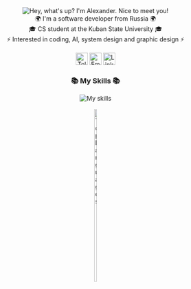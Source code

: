 <div align="center">
  <div>
    <picture>
      <source media="(prefers-color-scheme: dark)" srcset="https://readme-typing-svg.demolab.com?font=Inter&weight=600&size=20&duration=3000&pause=500&color=FFFFFF&center=true&vCenter=true&width=435&height=60&lines=Hey%2C+what's+up%3F+%F0%9F%A6%84;I'm+Alexander;Nice+to+meet+you+%F0%9F%92%99"/>
      <img src="https://readme-typing-svg.demolab.com?font=Inter&weight=600&size=20&duration=3000&pause=500&color=000000&center=true&vCenter=true&width=435&height=60&lines=Hey%2C+what's+up%3F+%F0%9F%A6%84;I'm+Alexander;Nice+to+meet+you+%F0%9F%92%99" alt="Hey, what's up? I'm Alexander. Nice to meet you!"/>
    </picture>
  </div>
  
  <div>
    🌍 I'm a software developer from Russia 🌍
    <br>
    🎓 CS student at the Kuban State University 🎓
    <br>
    ⚡ Interested in coding, AI, system design and graphic design ⚡
  </div>

  <br>

  <div>
    <a href="https://t.me/rexandel"><img src="https://img.shields.io/badge/Telegram-2CA5E0?style=for-the-badge&logoColor=white&labelColor=2CA5E0" alt="Telegram" title="@rexandel" style="height: 28px;"/></a>
    <a href="mailto:rexandel.dev@gmail.com"><img src="https://img.shields.io/badge/Email-D14836?style=for-the-badge&logoColor=white&labelColor=D14836" alt="Email" style="height: 28px;"/></a>
    <a href="https://linkedin.com/in/rexandel" target="_blank" rel="noopener noreferrer"><img src="https://img.shields.io/badge/LinkedIn-0077B5?style=for-the-badge&logoColor=white&labelColor=0077B5" alt="LinkedIn" style="height: 28px;"/></a>
  </div>
  
  <div>
    <h3>📚 My Skills 📚</h3>
    <picture>
      <source media="(prefers-color-scheme: dark)" srcset="https://skillicons.dev/icons?i=python%2Cjava%2Ckotlin%2Ccs%2Ccpp%2Cqt%2Cdotnet%2Cpostgresql&theme=dark&perline=4"/>
      <img src="https://skillicons.dev/icons?i=python%2Cjava%2Ckotlin%2Ccs%2Ccpp%2Cqt%2Cdotnet%2Cpostgresql&theme=light&perline=4" alt="My skills"/>
    </picture>
  </div>

  <br>
  
  <div style="max-width: 50px;">
    <picture style="width: 32%; height: auto;">
      <source 
      media="(prefers-color-scheme: dark)"
      srcset="https://github-readme-stats.vercel.app/api/top-langs/?username=rexandel&layout=compact&theme=vue-dark&hide_border=true&langs_count=6&custom_title=Most%20Used%20Languages"
      />
      <source
      media="(prefers-color-scheme: light)" 
      srcset="https://github-readme-stats.vercel.app/api/top-langs/?username=rexandel&layout=compact&theme=vue&hide_border=true&langs_count=6&custom_title=Most%20Used%20Languages"
      />
      <img
      src="https://github-readme-stats.vercel.app/api/top-langs/?username=rexandel&layout=compact"
      alt="Top Languages"
      style="width: 32%; height: auto;"
      />
    </picture>
  </div>
</div>
